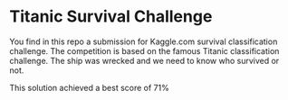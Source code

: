 # Titanic Survival Challenge
 You find in this repo a submission for Kaggle.com survival classification challenge.
 The competition is based on the famous Titanic classification challenge. The ship was wrecked and we need to know who survived or not.

This solution achieved a best score of 71%